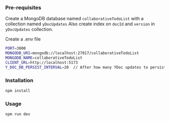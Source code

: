 ### Pre-requisites
Create a MongoDB database named `collaborativeTodoList` with a collection named `yDocUpdates`
Also create index on `docId` and `version` in `yDocUpdates` collection.

Create a .env file

```bash
PORT=3000
MONGODB_URI=mongodb://localhost:27017/collaborativeTodoList
MONGODB_NAME=collaborativeTodoList
CLIENT_URL=http://localhost:5173
Y_DOC_DB_PERSIST_INTERVAL=20  // After how many YDoc updates to persist to DB.
```


### Installation
```bash
npm install
```

### Usage
```bash
npm run dev
```